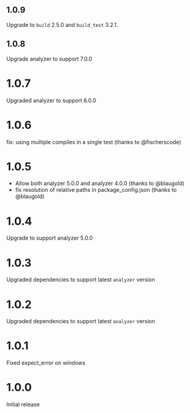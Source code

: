 ## 1.0.9

Upgrade to `build` 2.5.0 and `build_test` 3.2.1.

## 1.0.8

Upgrade analyzer to support 7.0.0

# 1.0.7

Upgraded analyzer to support 6.0.0

# 1.0.6

fix: using multiple compiles in a single test (thanks to @fischerscode)

# 1.0.5

- Allow both analyzer 5.0.0 and analyzer 4.0.0 (thanks to @blaugold)
- fix resolution of relative paths in package_config.json (thanks to @blaugold)

# 1.0.4

Upgrade to support analyzer 5.0.0

# 1.0.3

Upgraded dependencies to support latest `analyzer` version

# 1.0.2

Upgraded dependencies to support latest `analyzer` version

# 1.0.1

Fixed expect_error on windows

# 1.0.0

Initial release
